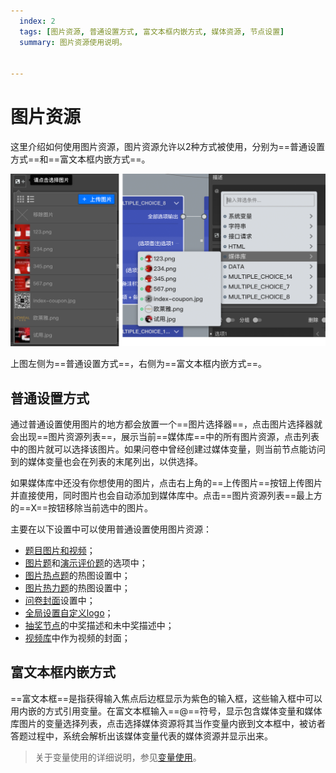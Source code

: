 ```yaml
---
  index: 2
  tags: [图片资源, 普通设置方式, 富文本框内嵌方式, 媒体资源, 节点设置]
  summary: 图片资源使用说明。


---
```







# 图片资源

这里介绍如何使用图片资源，图片资源允许以2种方式被使用，分别为==普通设置方式==和==富文本框内嵌方式==。

<img src='../assets/02mediaResource/02pictureMedia/image.png'>

上图左侧为==普通设置方式==，右侧为==富文本框内嵌方式==。

## 普通设置方式

通过普通设置使用图片的地方都会放置一个==图片选择器==，点击图片选择器就会出现==图片资源列表==，展示当前==媒体库==中的所有图片资源，点击列表中的图片就可以选择该图片。如果问卷中曾经创建过媒体变量，则当前节点能访问到的媒体变量也会在列表的末尾列出，以供选择。

如果媒体库中还没有你想使用的图片，点击右上角的==上传图片==按钮上传图片并直接使用，同时图片也会自动添加到媒体库中。点击==图片资源列表==最上方的==X==按钮移除当前选中的图片。

主要在以下设置中可以使用普通设置使用图片资源：
+ [题目图片和视频](../../11nodeSettings/01questionSetting/03questionPictureAndVideo.md)；
+ [图片题](../../10nodes/questionnaireNodes/10picture.md)和[演示评价题](../../10nodes/questionnaireNodes/03slide-rate.md)的选项中；
+ [图片热点题](../../10nodes/questionnaireNodes/11hot-spot.md)的热图设置中；
+ [图片热力题](../../10nodes/questionnaireNodes/18heat-map.md)的热图设置中；
+ [问卷封面](../../10nodes/otherNodes/01start.md)设置中；
+ [全局设置自定义logo](../../11nodeSettings/06surveyGlobalSetting/01surveyGlobalSetting.md)；
+ [抽奖节点](../../10nodes/toolsNodes/06lottery.md)的中奖描述和未中奖描述中；
+ [视频库](../../11nodeSettings/02mediaResource/03videoResource.md)中作为视频的封面；

## 富文本框内嵌方式

==富文本框==是指获得输入焦点后边框显示为紫色的输入框，这些输入框中可以用内嵌的方式引用变量。在富文本框输入==@==符号，显示包含媒体变量和媒体库图片的变量选择列表，点击选择媒体资源将其当作变量内嵌到文本框中，被访者答题过程中，系统会解析出该媒体变量代表的媒体资源并显示出来。

> 关于变量使用的详细说明，参见[变量使用](../../16variable/12useVariable.md)。

